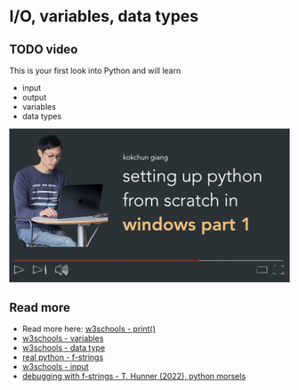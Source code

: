 # I/O, variables, data types

## TODO video

This is your first look into Python and will learn

- input
- output
- variables
- data types

<a href="" target="_blank">
  <img src="https://github.com/kokchun/assets/blob/main/python_videos/setup_part1.png?raw=true" alt="python setup part 1" width="600">
</a>

## Read more

- Read more here: [w3schools - print()](https://www.w3schools.com/python/ref_func_print.asp)
- [w3schools - variables](https://www.w3schools.com/python/python_variables.asp)
- [w3schools - data type](https://www.w3schools.com/python/python_datatypes.asp)
- [real python - f-strings](https://realpython.com/python-f-strings/)
- [w3schools - input](https://www.w3schools.com/python/ref_func_input.asp)
- [debugging with f-strings - T. Hunner (2022), python morsels](https://www.pythonmorsels.com/debugging-with-f-strings/)
